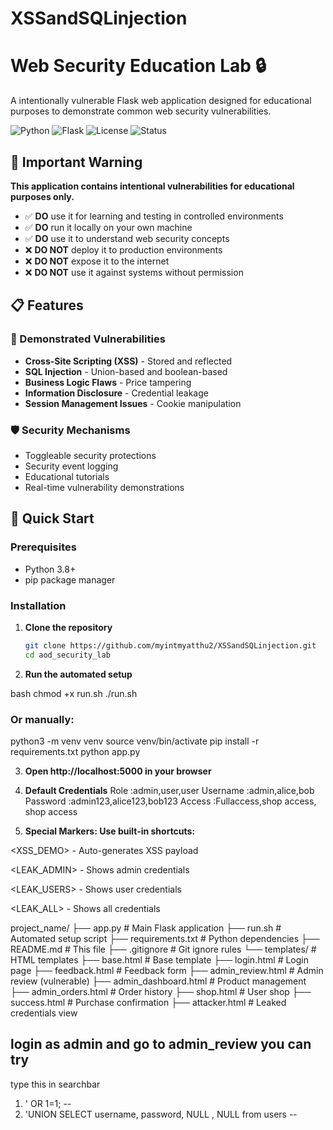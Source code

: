 # XSSandSQLinjection
# Web Security Education Lab 🔒

A intentionally vulnerable Flask web application designed for educational purposes to demonstrate common web security vulnerabilities.

![Python](https://img.shields.io/badge/Python-3.8%2B-blue)
![Flask](https://img.shields.io/badge/Flask-2.3.3-green)
![License](https://img.shields.io/badge/License-MIT-yellow)
![Status](https://img.shields.io/badge/Status-Active-brightgreen)

## 🚨 Important Warning

**This application contains intentional vulnerabilities for educational purposes only.**

- ✅ **DO** use it for learning and testing in controlled environments
- ✅ **DO** run it locally on your own machine
- ✅ **DO** use it to understand web security concepts
- ❌ **DO NOT** deploy it to production environments
- ❌ **DO NOT** expose it to the internet
- ❌ **DO NOT** use it against systems without permission

## 📋 Features

### 🎯 Demonstrated Vulnerabilities
- **Cross-Site Scripting (XSS)** - Stored and reflected
- **SQL Injection** - Union-based and boolean-based
- **Business Logic Flaws** - Price tampering
- **Information Disclosure** - Credential leakage
- **Session Management Issues** - Cookie manipulation

### 🛡️ Security Mechanisms
- Toggleable security protections
- Security event logging
- Educational tutorials
- Real-time vulnerability demonstrations

## 🚀 Quick Start

### Prerequisites
- Python 3.8+
- pip package manager

### Installation

1. **Clone the repository**
   ```bash
   git clone https://github.com/myintmyatthu2/XSSandSQLinjection.git
   cd aod_security_lab

2. **Run the automated setup**

bash
chmod +x run.sh
./run.sh

### Or manually:

python3 -m venv venv
source venv/bin/activate
pip install -r requirements.txt
python app.py

3. **Open http://localhost:5000 in your browser**
4. **Default Credentials**
   Role      :admin,user,user
   Username  :admin,alice,bob
   Password  :admin123,alice123,bob123
   Access    :Fullaccess,shop access, shop access

5. **Special Markers: Use built-in shortcuts:**

<XSS_DEMO> - Auto-generates XSS payload

<LEAK_ADMIN> - Shows admin credentials

<LEAK_USERS> - Shows user credentials

<LEAK_ALL> - Shows all credentials

project_name/
├── app.py                 # Main Flask application
├── run.sh                # Automated setup script
├── requirements.txt      # Python dependencies
├── README.md            # This file
├── .gitignore           # Git ignore rules
└── templates/           # HTML templates
    ├── base.html        # Base template
    ├── login.html       # Login page
    ├── feedback.html    # Feedback form
    ├── admin_review.html # Admin review (vulnerable)
    ├── admin_dashboard.html # Product management
    ├── admin_orders.html # Order history
    ├── shop.html        # User shop
    ├── success.html     # Purchase confirmation
    ├── attacker.html    # Leaked credentials view
    
## login as admin and go to admin_review you can try
type this in searchbar 
1.  ' OR 1=1; --
2.  'UNION SELECT username, password, NULL , NULL from users --
